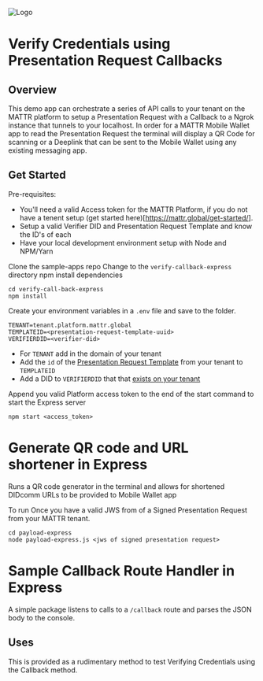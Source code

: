 ![Logo](https://mattr-dev-content.netlify.app/favicon-32x32.png)


# Verify Credentials using Presentation Request Callbacks

## Overview
This demo app can orchestrate a series of API calls to your tenant on the MATTR platform to setup a Presentation Request with a Callback to a Ngrok instance that tunnels to your localhost.
In order for a MATTR Mobile Wallet app to read the Presentation Request the terminal will display a QR Code for scanning or a Deeplink that can be sent to the Mobile Wallet using any existing messaging app.

## Get Started

Pre-requisites:

* You'll need a valid Access token for the MATTR Platform, if you do not have a tenent setup (get started here)[https://mattr.global/get-started/].
* Setup a valid Verifier DID and Presentation Request Template and know the ID's of each
* Have your local development environment setup with Node and NPM/Yarn

Clone the sample-apps repo
Change to the `verify-callback-express` directory
npm install dependencies


```
cd verify-call-back-express
npm install
```

Create your environment variables in a `.env` file and save to the folder.
```
TENANT=tenant.platform.mattr.global
TEMPLATEID=<presentation-request-template-uuid>
VERIFIERDID=<verifier-did>

```
* For `TENANT` add in the domain of your tenant
* Add the `id` of the [Presentation Request Template](https://learn.mattr.global/api-ref#operation/createPresTemplate) from your tenant to `TEMPLATEID`
* Add a DID to `VERIFIERDID` that that [exists on your tenant](https://learn.mattr.global/api-ref#operation/retrieveListOfDids)


Append you valid Platform access token to the end of the start command to start the Express server
```
npm start <access_token>
```




# Generate QR code and URL shortener in Express

Runs a QR code generator in the terminal and allows for shortened DIDcomm URLs to be provided to Mobile Wallet app

To run
Once you have a valid JWS from of a Signed Presentation Request from your MATTR tenant.


```
cd payload-express
node payload-express.js <jws of signed presentation request>
```

# Sample Callback Route Handler in Express

A simple package listens to calls to a `/callback` route and parses the JSON body to the console.

## Uses
This is provided as a rudimentary method to test Verifying Credentials using the Callback method.